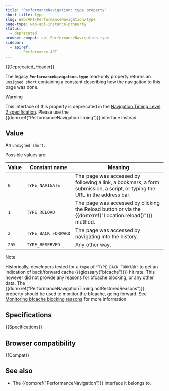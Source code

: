 ```yaml
---
title: "PerformanceNavigation: type property"
short-title: type
slug: Web/API/PerformanceNavigation/type
page-type: web-api-instance-property
status:
  - deprecated
browser-compat: api.PerformanceNavigation.type
sidebar:
  - apiref:
      - Performance API
---
```


{{Deprecated_Header}}

The legacy
**`PerformanceNavigation.type`**
read-only property returns an `unsigned short` containing a constant
describing how the navigation to this page was done.

> [!WARNING]
> This interface of this property is deprecated in the [Navigation Timing Level 2 specification](https://w3c.github.io/navigation-timing/#obsolete).
> Please use the {{domxref("PerformanceNavigationTiming")}} interface instead.

## Value

An `unsigned short`.

Possible values are:

<table class="no-markdown">
  <thead>
    <tr>
      <th scope="col">Value</th>
      <th scope="col">Constant name</th>
      <th scope="col">Meaning</th>
    </tr>
  </thead>
  <tbody>
    <tr>
      <td><code>0</code></td>
      <td><code>TYPE_NAVIGATE</code></td>
      <td>
        The page was accessed by following a link, a bookmark, a form
        submission, a script, or typing the URL in the address bar.
      </td>
    </tr>
    <tr>
      <td><code>1</code></td>
      <td><code>TYPE_RELOAD</code></td>
      <td>
        The page was accessed by clicking the Reload button or via the
        {{domxref("Location.reload()")}} method.
      </td>
    </tr>
    <tr>
      <td><code>2</code></td>
      <td><code>TYPE_BACK_FORWARD</code></td>
      <td>The page was accessed by navigating into the history.</td>
    </tr>
    <tr>
      <td><code>255</code></td>
      <td><code>TYPE_RESERVED</code></td>
      <td>Any other way.</td>
    </tr>
  </tbody>
</table>

> [!NOTE]
> Historically, developers tested for a `type` of `"TYPE_BACK_FORWARD"` to get an indication of back/forward cache ({{glossary("bfcache")}}) hit rate. This however did not provide any reasons for bfcache blocking, or any other data. The {{domxref("PerformanceNavigationTiming.notRestoredReasons")}} property should be used to monitor the bfcache, going forward. See [Monitoring bfcache blocking reasons](/en-US/docs/Web/API/Performance_API/Monitoring_bfcache_blocking_reasons) for more information.

## Specifications

{{Specifications}}

## Browser compatibility

{{Compat}}

## See also

- The {{domxref("PerformanceNavigation")}} interface it belongs to.
